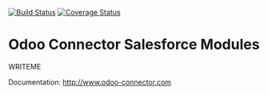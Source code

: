 [![Build Status](https://travis-ci.org/OCA/connector-salesforce.svg?branch=7.0)](https://travis-ci.org/OCA/connector-salesforce)
[![Coverage Status](https://coveralls.io/repos/OCA/connector-salesforce/badge.png?branch=7.0)](https://coveralls.io/r/OCA/connector-salesforce?branch=7.0)

Odoo Connector Salesforce Modules
=================================

WRITEME


Documentation:
http://www.odoo-connector.com
